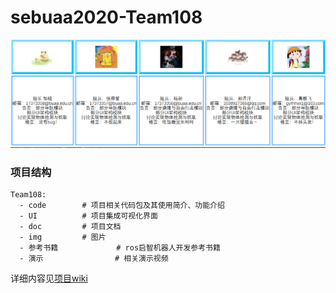 # sebuaa2020-Team108

![image-20200608161219878](img/readme_img.png)

### 项目结构

```
Team108:
  - code 		# 项目相关代码包及其使用简介、功能介绍
  - UI 			# 项目集成可视化界面
  - doc 		# 项目文档
  - img			# 图片
  - 参考书籍			 # ros启智机器人开发参考书籍
  - 演示 				  # 相关演示视频
```

详细内容见[项目wiki](https://github.com/sebuaa2020/Team108/wiki/)
